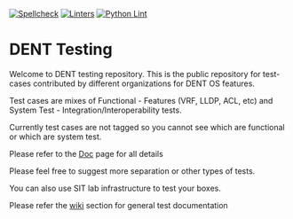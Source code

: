 [![Spellcheck](../../workflows/md-spellcheck.yml/badge.svg)](../../workflows/md-spellcheck.yml) 
[![Linters](../../workflows/linters.yml/badge.svg)](../../workflows/linters.yml)
[![Python Lint](../../workflows/python-lint.yml/badge.svg)](../../workflows/python-lint.yml)

# DENT Testing

Welcome to DENT testing repository. This is the public repository for test-cases contributed by different organizations for DENT OS features.

Test cases are mixes of Functional - Features (VRF, LLDP, ACL, etc) and System Test - Integration/Interoperability tests.

Currently test cases are not tagged so you cannot see which are functional or which are system test.

Please refer to the [Doc](https://github.com/dentproject/testing/tree/master/docs) page for all details

Please feel free to suggest more separation or other types of tests.

You can also use SIT lab infrastructure to test your boxes.

Please refer the [wiki](https://github.com/dentproject/testing/wiki) section for general test documentation
